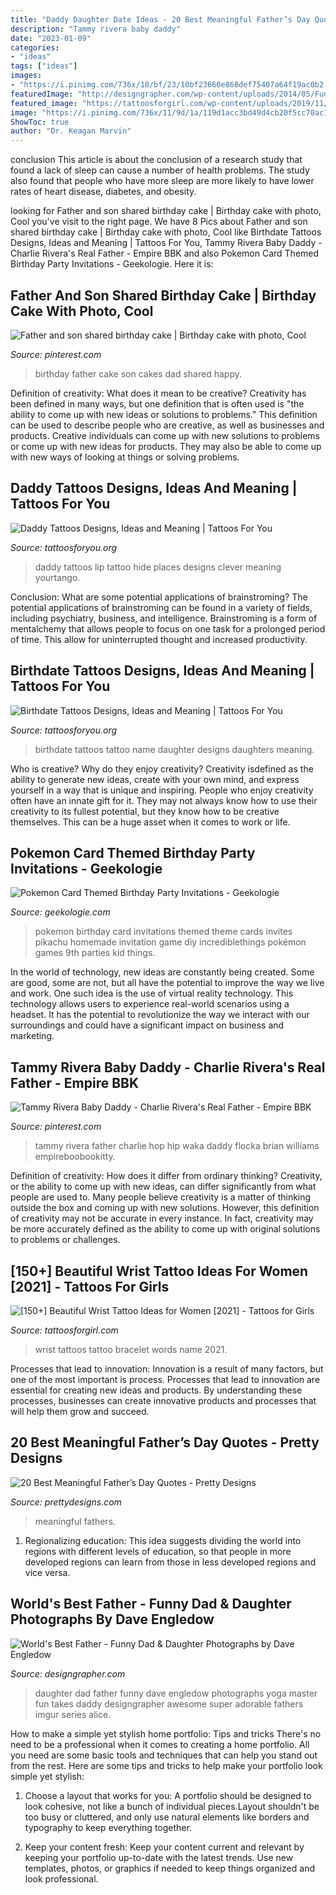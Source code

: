 ```yaml
---
title: "Daddy Daughter Date Ideas - 20 Best Meaningful Father’s Day Quotes"
description: "Tammy rivera baby daddy"
date: "2023-01-09"
categories:
- "ideas"
tags: ["ideas"]
images:
- "https://i.pinimg.com/736x/10/bf/23/10bf23660e868def75407a64f19ac0b2.jpg"
featuredImage: "http://designgrapher.com/wp-content/uploads/2014/05/Funny-Dad-Daughter-Photographs-11.jpg"
featured_image: "https://tattoosforgirl.com/wp-content/uploads/2019/11/wrist-bracelet-tattoos-4.jpg"
image: "https://i.pinimg.com/736x/11/9d/1a/119d1acc3bd49d4cb20f5cc70ac1817a--father-and-son-birthday-cakes.jpg"
ShowToc: true
author: "Dr. Keagan Marvin"
---
```



conclusion
This article is about the conclusion of a research study that found a lack of sleep can cause a number of health problems. The study also found that people who have more sleep are more likely to have lower rates of heart disease, diabetes, and obesity.

	

		
looking for Father and son shared birthday cake | Birthday cake with photo, Cool you've visit to the right page. We have 8 Pics about Father and son shared birthday cake | Birthday cake with photo, Cool like Birthdate Tattoos Designs, Ideas and Meaning | Tattoos For You, Tammy Rivera Baby Daddy - Charlie Rivera&#039;s Real Father - Empire BBK and also Pokemon Card Themed Birthday Party Invitations - Geekologie. Here it is:
		
    
## Father And Son Shared Birthday Cake | Birthday Cake With Photo, Cool

<img loading=lazy src="https://i.pinimg.com/736x/11/9d/1a/119d1acc3bd49d4cb20f5cc70ac1817a--father-and-son-birthday-cakes.jpg" onerror="this.onerror=null;this.src='https://tse3.mm.bing.net/th?id=OIP.Y8iifhHyTyVFH1uG6z0HqQHaJ6&amp;pid=15.1';" alt="Father and son shared birthday cake | Birthday cake with photo, Cool">

_Source: pinterest.com_

>birthday father cake son cakes dad shared happy. 

	

Definition of creativity: What does it mean to be creative?
Creativity has been defined in many ways, but one definition that is often used is "the ability to come up with new ideas or solutions to problems." This definition can be used to describe people who are creative, as well as businesses and products. Creative individuals can come up with new solutions to problems or come up with new ideas for products. They may also be able to come up with new ways of looking at things or solving problems.

    
## Daddy Tattoos Designs, Ideas And Meaning | Tattoos For You

<img loading=lazy src="https://www.tattoosforyou.org/wp-content/uploads/2016/10/Daddy-Tattoos-on-Lip.jpg" onerror="this.onerror=null;this.src='https://tse2.mm.bing.net/th?id=OIP.42inRNnEXmnwvIVjqjik9AHaFj&amp;pid=15.1';" alt="Daddy Tattoos Designs, Ideas and Meaning | Tattoos For You">

_Source: tattoosforyou.org_

>daddy tattoos lip tattoo hide places designs clever meaning yourtango. 

	

Conclusion: What are some potential applications of brainstroming?
The potential applications of brainstroming can be found in a variety of fields, including psychiatry, business, and intelligence. Brainstroming is a form of mentalchemy that allows people to focus on one task for a prolonged period of time. This allow for uninterrupted thought and increased productivity.

    
## Birthdate Tattoos Designs, Ideas And Meaning | Tattoos For You

<img loading=lazy src="http://www.tattoosforyou.org/wp-content/uploads/2017/08/Photos-of-Birthdate-Tattoos-225x300.jpg" onerror="this.onerror=null;this.src='https://tse2.mm.bing.net/th?id=OIP.JuhF-HZDVmxz5YarS8LnVgDYEg&amp;pid=15.1';" alt="Birthdate Tattoos Designs, Ideas and Meaning | Tattoos For You">

_Source: tattoosforyou.org_

>birthdate tattoos tattoo name daughter designs daughters meaning. 

	

Who is creative? Why do they enjoy creativity?
Creativity isdefined as the ability to generate new ideas, create with your own mind, and express yourself in a way that is unique and inspiring. People who enjoy creativity often have an innate gift for it. They may not always know how to use their creativity to its fullest potential, but they know how to be creative themselves. This can be a huge asset when it comes to work or life.

    
## Pokemon Card Themed Birthday Party Invitations - Geekologie

<img loading=lazy src="https://geekologie.com/2013/04/30/pokemon-card-birthday-invites.jpg" onerror="this.onerror=null;this.src='https://tse3.mm.bing.net/th?id=OIP.MN0KkC2k4bzOvZkeC1z8PwHaFq&amp;pid=15.1';" alt="Pokemon Card Themed Birthday Party Invitations - Geekologie">

_Source: geekologie.com_

>pokemon birthday card invitations themed theme cards invites pikachu homemade invitation game diy incrediblethings pokémon games 9th parties kid things. 

	

In the world of technology, new ideas are constantly being created. Some are good, some are not, but all have the potential to improve the way we live and work. One such idea is the use of virtual reality technology. This technology allows users to experience real-world scenarios using a headset. It has the potential to revolutionize the way we interact with our surroundings and could have a significant impact on business and marketing.

    
## Tammy Rivera Baby Daddy - Charlie Rivera&#039;s Real Father - Empire BBK

<img loading=lazy src="https://i.pinimg.com/736x/10/bf/23/10bf23660e868def75407a64f19ac0b2.jpg" onerror="this.onerror=null;this.src='https://tse2.mm.bing.net/th?id=OIP.yJgrmn6R6NIN5yoR_xILtgHaG6&amp;pid=15.1';" alt="Tammy Rivera Baby Daddy - Charlie Rivera&#039;s Real Father - Empire BBK">

_Source: pinterest.com_

>tammy rivera father charlie hop hip waka daddy flocka brian williams empireboobookitty. 

	

Definition of creativity: How does it differ from ordinary thinking?
Creativity, or the ability to come up with new ideas, can differ significantly from what people are used to. Many people believe creativity is a matter of thinking outside the box and coming up with new solutions. However, this definition of creativity may not be accurate in every instance. In fact, creativity may be more accurately defined as the ability to come up with original solutions to problems or challenges.

    
## [150+] Beautiful Wrist Tattoo Ideas For Women [2021] - Tattoos For Girls

<img loading=lazy src="https://tattoosforgirl.com/wp-content/uploads/2019/11/wrist-bracelet-tattoos-4.jpg" onerror="this.onerror=null;this.src='https://tse2.mm.bing.net/th?id=OIP.LSDQNoIgtu1Yes6LDd029gAAAA&amp;pid=15.1';" alt="[150+] Beautiful Wrist Tattoo Ideas for Women [2021] - Tattoos for Girls">

_Source: tattoosforgirl.com_

>wrist tattoos tattoo bracelet words name 2021. 

	

Processes that lead to innovation:
Innovation is a result of many factors, but one of the most important is process. Processes that lead to innovation are essential for creating new ideas and products. By understanding these processes, businesses can create innovative products and processes that will help them grow and succeed.

    
## 20 Best Meaningful Father’s Day Quotes - Pretty Designs

<img loading=lazy src="http://www.prettydesigns.com/wp-content/uploads/2015/04/Father’s-Day-Quotes-9.jpg" onerror="this.onerror=null;this.src='https://tse1.mm.bing.net/th?id=OIP.DL51E1xHoFCJhwLvevDhzAHaJ7&amp;pid=15.1';" alt="20 Best Meaningful Father’s Day Quotes - Pretty Designs">

_Source: prettydesigns.com_

>meaningful fathers. 

	

1. Regionalizing education: This idea suggests dividing the world into regions with different levels of education, so that people in more developed regions can learn from those in less developed regions and vice versa.

    
## World&#039;s Best Father - Funny Dad &amp; Daughter Photographs By Dave Engledow

<img loading=lazy src="http://designgrapher.com/wp-content/uploads/2014/05/Funny-Dad-Daughter-Photographs-11.jpg" onerror="this.onerror=null;this.src='https://tse2.mm.bing.net/th?id=OIP.GVFm98VjMn9271f_jUXp2QHaFC&amp;pid=15.1';" alt="World&#039;s Best Father - Funny Dad &amp; Daughter Photographs by Dave Engledow">

_Source: designgrapher.com_

>daughter dad father funny dave engledow photographs yoga master fun takes daddy designgrapher awesome super adorable fathers imgur series alice. 

	

How to make a simple yet stylish home portfolio: Tips and tricks
There's no need to be a professional when it comes to creating a home portfolio. All you need are some basic tools and techniques that can help you stand out from the rest. Here are some tips and tricks to help make your portfolio look simple yet stylish:
1. Choose a layout that works for you: A portfolio should be designed to look cohesive, not like a bunch of individual pieces.Layout shouldn't be too busy or cluttered, and only use natural elements like borders and typography to keep everything together.

2. Keep your content fresh: Keep your content current and relevant by keeping your portfolio up-to-date with the latest trends. Use new templates, photos, or graphics if needed to keep things organized and look professional.


